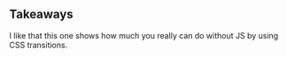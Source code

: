 ## Takeaways

I like that this one shows how much you really can do without JS
by using CSS transitions.